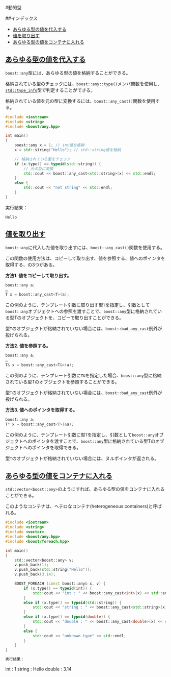 #動的型

##インデックス

- [あらゆる型の値を代入する](#assign)
- [値を取り出す](#extract-value)
- [あらゆる型の値をコンテナに入れる](#store-to-container)


## <a name="assign" href="#assign">あらゆる型の値を代入する</a>

`boost::any`型には、あらゆる型の値を格納することができる。

格納されている型のチェックには、`boost::any::type()`メンバ関数を使用し、[`std::type_info`](http://cpprefjp.github.io/reference/typeinfo/type_info.html)型で判定することができる。

格納されている値を元の型に変換するには、`boost::any_cast()`関数を使用する。

```cpp
#include <iostream>
#include <string>
#include <boost/any.hpp>

int main()
{
    boost::any x = 1; // int値を格納
    x = std::string("Hello"); // std::string値を格納

    // 格納されている型をチェック
    if (x.type() == typeid(std::string)) {
        // 元の型に変換
        std::cout << boost::any_cast<std::string>(x) << std::endl;
    }
    else {
        std::cout << "not string" << std::endl;
    }
}
```

実行結果：

```
Hello
```

## <a name="extract-value" href="#extract-value">値を取り出す</a>

`boost::any`に代入した値を取り出すには、`boost::any_cast()`関数を使用する。

この関数の使用方法は、コピーして取り出す、値を参照する、値へのポインタを取得する、の3つがある。


**方法1. 値をコピーして取り出す。**

```cpp
boost::any a;
…
T x = boost::any_cast<T>(a);
```

この例のように、テンプレート引数に取り出す型`T`を指定し、引数として`boost::any`オブジェクトへの参照を渡すことで、`boost::any`型に格納されている型Tのオブジェクトを、コピーで取り出すことができる。

型`T`のオブジェクトが格納されていない場合には、`boost::bad_any_cast`例外が投げられる。


**方法2. 値を参照する。**

```cpp
boost::any a;
…
T& x = boost::any_cast<T&>(a);
```

この例のように、テンプレート引数に`T&`を指定した場合、`boost::any`型に格納されている型Tのオブジェクトを参照することができる。

型`T`のオブジェクトが格納されていない場合には、`boost::bad_any_cast`例外が投げられる。


**方法3. 値へのポインタを取得する。**

```cpp
boost::any a;
T* x = boost::any_cast<T>(&a);
```

この例のように、テンプレート引数に型`T`を指定し、引数として`boost::any`オブジェクトへのポインタを渡すことで、`boost::any`型に格納されている型Tのオブジェクトへのポインタを取得できる。

型`T`のオブジェクトが格納されていない場合には、ヌルポインタが返される。


## <a name="store-to-container" href="#store-to-container">あらゆる型の値をコンテナに入れる</a>

`std::vector<boost::any>`のようにすれば、あらゆる型の値をコンテナに入れることができる。

このようなコンテナは、ヘテロなコンテナ(heterogeneous containers)と呼ばれる。


```cpp
#include <iostream>
#include <string>
#include <vector>
#include <boost/any.hpp>
#include <boost/foreach.hpp>

int main()
{
    std::vector<boost::any> v;
    v.push_back(1);
    v.push_back(std::string("Hello"));
    v.push_back(3.14);

    BOOST_FOREACH (const boost::any& x, v) {
        if (x.type() == typeid(int)) {
            std::cout << "int : " << boost::any_cast<int>(x) << std::endl;
        }
        else if (x.type() == typeid(std::string)) {
            std::cout << "string : " << boost::any_cast<std::string>(x) << std::endl;
        }
        else if (x.type() == typeid(double)) {
            std::cout << "double : " << boost::any_cast<double>(x) << std::endl;
        }
        else {
            std::cout << "unknown type" << std::endl;
        }
    }
}

実行結果：

```
int : 1
string : Hello
double : 3.14
```


